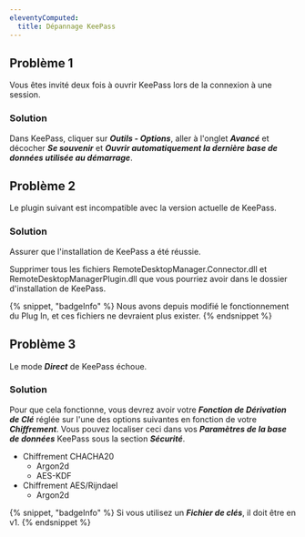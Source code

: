 ```yaml
---
eleventyComputed:
  title: Dépannage KeePass
---
```

## Problème 1

Vous êtes invité deux fois à ouvrir KeePass lors de la connexion à une session.

### Solution

Dans KeePass, cliquer sur ***Outils - Options***, aller à l'onglet ***Avancé*** et décocher ***Se souvenir*** et ***Ouvrir automatiquement la dernière base de données utilisée au démarrage***.

## Problème 2

Le plugin suivant est incompatible avec la version actuelle de KeePass.

### Solution

Assurer que l'installation de KeePass a été réussie.

Supprimer tous les fichiers RemoteDesktopManager.Connector.dll et RemoteDesktopManagerPlugin.dll que vous pourriez avoir dans le dossier d'installation de KeePass.

{% snippet, "badgeInfo" %}
Nous avons depuis modifié le fonctionnement du Plug In, et ces fichiers ne devraient plus exister.
{% endsnippet %}

## Problème 3

Le mode ***Direct*** de KeePass échoue.

### Solution

Pour que cela fonctionne, vous devrez avoir votre ***Fonction de Dérivation de Clé*** réglée sur l'une des options suivantes en fonction de votre ***Chiffrement***. Vous pouvez localiser ceci dans vos ***Paramètres de la base de données*** KeePass sous la section ***Sécurité***.

* Chiffrement CHACHA20
    * Argon2d
    * AES-KDF
* Chiffrement AES/Rijndael
    * Argon2d  

{% snippet, "badgeInfo" %}
Si vous utilisez un ***Fichier de clés***, il doit être en v1.
{% endsnippet %}
